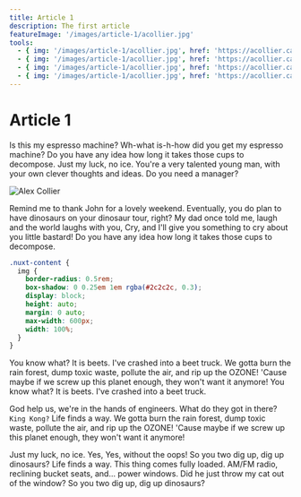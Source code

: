 ```yaml
---
title: Article 1
description: The first article
featureImage: '/images/article-1/acollier.jpg'
tools:
  - { img: '/images/article-1/acollier.jpg', href: 'https://acollier.ca', name: 'acollier' }
  - { img: '/images/article-1/acollier.jpg', href: 'https://acollier.ca', name: 'acollier' }
  - { img: '/images/article-1/acollier.jpg', href: 'https://acollier.ca', name: 'acollier' }
  - { img: '/images/article-1/acollier.jpg', href: 'https://acollier.ca', name: 'acollier' }
---
```


# Article 1

Is this my espresso machine? Wh-what is-h-how did you get my espresso machine? Do you have any idea
how long it takes those cups to decompose. Just my luck, no ice. You're a very talented young man,
with your own clever thoughts and ideas. Do you need a manager?

![Alex Collier](/images/article-1/acollier.jpg 'Alex Collier')

Remind me to thank John for a lovely weekend. Eventually, you do plan to have dinosaurs on your
dinosaur tour, right? My dad once told me, laugh and the world laughs with you, Cry, and I'll give
you something to cry about you little bastard! Do you have any idea how long it takes those cups to
decompose.

```scss
.nuxt-content {
  img {
    border-radius: 0.5rem;
    box-shadow: 0 0.25em 1em rgba(#2c2c2c, 0.3);
    display: block;
    height: auto;
    margin: 0 auto;
    max-width: 600px;
    width: 100%;
  }
}
```

You know what? It is beets. I've crashed into a beet truck. We gotta burn the rain forest, dump
toxic waste, pollute the air, and rip up the OZONE! 'Cause maybe if we screw up this planet enough,
they won't want it anymore! You know what? It is beets. I've crashed into a beet truck.

God help us, we're in the hands of engineers. What do they got in there? `King Kong?` Life finds a
way. We gotta burn the rain forest, dump toxic waste, pollute the air, and rip up the OZONE! 'Cause
maybe if we screw up this planet enough, they won't want it anymore!

Just my luck, no ice. Yes, Yes, without the oops! So you two dig up, dig up dinosaurs? Life finds a
way. This thing comes fully loaded. AM/FM radio, reclining bucket seats, and... power windows. Did
he just throw my cat out of the window? So you two dig up, dig up dinosaurs?
